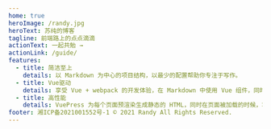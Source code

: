 ```yaml
---
home: true
heroImage: /randy.jpg
heroText: 苏纯的博客
tagline: 前端路上的点点滴滴
actionText: 一起共勉 →
actionLink: /guide/
features:
  - title: 简洁至上
    details: 以 Markdown 为中心的项目结构，以最少的配置帮助你专注于写作。
  - title: Vue驱动
    details: 享受 Vue + webpack 的开发体验，在 Markdown 中使用 Vue 组件，同时可以使用 Vue 来开发自定义主题。
  - title: 高性能
    details: VuePress 为每个页面预渲染生成静态的 HTML，同时在页面被加载的时候，将作为 SPA 运行。
footer: 湘ICP备2021001552号-1 © 2021 Randy All Rights Reserved.
---
```


